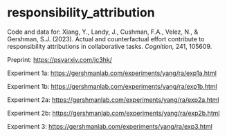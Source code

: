 # responsibility_attribution
Code and data for: Xiang, Y., Landy, J., Cushman, F.A., Velez, N., & Gershman, S.J. (2023). Actual and counterfactual effort contribute to responsibility attributions in collaborative tasks. _Cognition,_ 241, 105609.

Preprint: https://psyarxiv.com/jc3hk/

Experiment 1a: https://gershmanlab.com/experiments/yang/ra/exp1a.html

Experiment 1b: https://gershmanlab.com/experiments/yang/ra/exp1b.html

Experiment 2a: https://gershmanlab.com/experiments/yang/ra/exp2a.html

Experiment 2b: https://gershmanlab.com/experiments/yang/ra/exp2b.html

Experiment 3: https://gershmanlab.com/experiments/yang/ra/exp3.html
